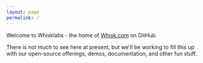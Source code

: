 ```yaml
---
layout: page
permalink: /
---
```


Welcome to Whisklabs - the home of [Whisk.com](https://whisk.com) on GitHub.

There is not much to see here at present, but we'll be working to fill this up with our open-source offerings, demos, documentation, and other fun stuff.
